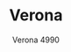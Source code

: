 ---
designer: Pedrali R&D
description: "Verona%20table%2C%20thanks%20to%20its%20classic%20lines%20and%20the%20versatility%20of%20its%20shapes%2C%20is%20designed%20to%20furnish%20the%20most%20beautiful%20town%20squares.%20Entirely%20made%20of%20sand-blasted%20cast-iron%2C%20it%20is%20available%20combined%20with%20tops%20of%20different%20sizes%20and%20finishes."
image_primary: img/Verona_4990_01_zoom.jpg
image_secondary: ../../../images/blank.png
manufacturer: Pedrali
href: https://www.pedrali.it/en/products/catalog/Table-VERONA-4990/
subtitle: Verona 4990
title: Verona
image_thumb: img/Verona_4990_cover.jpg
tags: 
  - pedrali
  - central-base-tables
category: central-base-tables
slug: /manufacturers/pedrali/central-base-tables/pedrali-r-d-verona
---